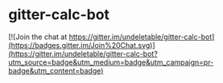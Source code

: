 # gitter-calc-bot

[![Join the chat at https://gitter.im/undeletable/gitter-calc-bot](https://badges.gitter.im/Join%20Chat.svg)](https://gitter.im/undeletable/gitter-calc-bot?utm_source=badge&utm_medium=badge&utm_campaign=pr-badge&utm_content=badge)
